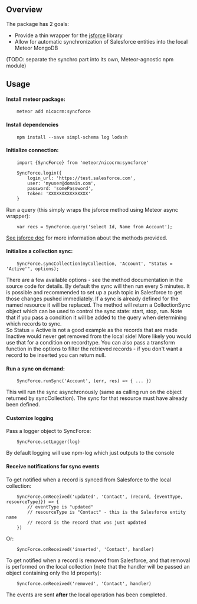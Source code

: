 Overview
--------

The package has 2 goals:

 * Provide a thin wrapper for the [jsforce](https://jsforce.github.io) library
 * Allow for automatic synchronization of Salesforce entities into the local Meteor
 MongoDB

(TODO: separate the synchro part into its own, Meteor-agnostic npm module)

Usage
-----

#### Install meteor package:

        meteor add nicocrm:syncforce
        
#### Install dependencies

        npm install --save simpl-schema log lodash

#### Initialize connection:

        import {SyncForce} from 'meteor/nicocrm:syncforce'

        SyncForce.login({
            login_url: 'https://test.salesforce.com',
            user: 'myuser@domain.com',
            password: 'somePassword',
            token: 'XXXXXXXXXXXXXXX'
        }

Run a query (this simply wraps the jsforce method using Meteor async wrapper):

        var recs = SyncForce.query('select Id, Name from Account');

[See jsforce doc](https://jsforce.github.io) for more information about the methods
provided.

#### Initialize a collection sync:

        SyncForce.syncCollection(myCollection, 'Account', "Status = 'Active'", options);

There are a few available options - see the method documentation in the source code
for details.  By default the sync will then run every 5 minutes.  It is possible
and recommended to set up a push topic in Salesforce to get those changes pushed
immediately.
If a sync is already defined for the named resource it will be replaced.
The method will return a CollectionSync object which can be used to control the
sync state: start, stop, run.
Note that if you pass a condition it will be added to the query when determining which records to sync.  
So Status = Active is not a good example as the records that are made Inactive would never get removed from the 
local side!  More likely you would use that for a condition on recordtype.  You can also pass a transform function 
in the options to filter the retrieved records - if you don't want a record to be inserted you can return null.

#### Run a sync on demand:

        SyncForce.runSync('Account', (err, res) => { ... })

This will run the sync asynchronously (same as calling run on the object returned by
syncCollection).  The sync for that resource must have already been defined.

#### Customize logging

Pass a logger object to SyncForce:

        SyncForce.setLogger(log)

By default logging will use npm-log which just outputs to the console

#### Receive notifications for sync events

To get notified when a record is synced from Salesforce to the local collection:

        SyncForce.onReceived('updated', 'Contact', (record, {eventType, resourceType}}) => {
            // eventType is "updated"
            // resourceType is "Contact" - this is the Salesforce entity name
            // record is the record that was just updated
        })
        
Or:
       
        SyncForce.onReceived('inserted', 'Contact', handler)
       
To get notified when a record is removed from Salesforce, and that removal is performed on the local collection
(note that the handler will be passed an object containing only the Id property):

        Syncforce.onReceived('removed', 'Contact', handler)
        
The events are sent **after** the local operation has been completed.        